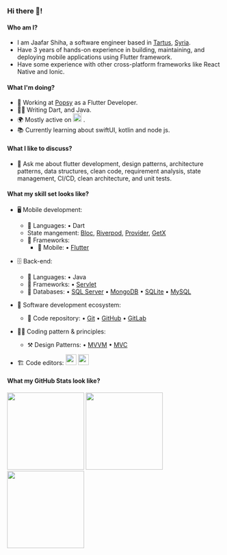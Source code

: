 ### Hi there 👋!


#### Who am I?
- I am Jaafar Shiha, a software engineer based in [Tartus](https://en.wikipedia.org/wiki/Tartus), [Syria](https://en.wikipedia.org/wiki/Syria). 
- Have 3 years of hands-on experience in building, maintaining, and deploying mobile applications using Flutter framework.
- Have some experience with other cross-platform frameworks like React Native and Ionic.

#### What I'm doing?
- 🏢 Working at [Popsy](https://www.popsy.app/) as a Flutter Developer.
- 👨‍💻 Writing Dart, and Java.
- 🌍 Mostly active on <a href="https://www.linkedin.com/in/jaafarshiha"><img src="https://cdn-icons-png.flaticon.com/512/174/174857.png" height=20></a> <!--[LinkedIn](https://www.linkedin.com/in/jaafarshiha)-->.
- 📚 Currently learning about swiftUI, kotlin and node js.

#### What I like to discuss? 
- 💬 Ask me about flutter development, design patterns, architecture patterns, data structures, clean code, requirement analysis, state management, CI/CD, clean architecture,
   and unit tests.

#### What my skill set looks like?
- 🖥 Mobile development: 
  - 📜 Languages: • Dart
  - State mangement: [Bloc](https://bloclibrary.dev/#/), [Riverpod](https://riverpod.dev/), [Provider](https://pub.dev/packages/provider), [GetX](https://pub.dev/packages/get)
  - 🔬 Frameworks:  
    - 📱 Mobile: • [Flutter](https://flutter.dev/)

- 🗄️ Back-end:
  - 📜 Languages: • Java
  - 🔭 Frameworks: • [Servlet](https://docs.oracle.com/javaee/5/tutorial/doc/bnafe.html#:~:text=A%20servlet%20is%20a%20Java,applications%20hosted%20by%20web%20servers.)
  - 💾 Databases: • [SQL Server](https://www.microsoft.com/en-us/sql-server/sql-server-2019) • [MongoDB](https://www.mongodb.com/) • [SQLite](https://www.sqlite.org/index.html) • [MySQL](https://www.mysql.com/)
 
- 🎡 Software development ecosystem:
  - 📁 Code repository: • [Git](https://git-scm.com/) • [GitHub](https://github.com/) • [GitLab](https://gitlab.com/gitlab-org)

- 🧙‍♂️ Coding pattern & principles:
  - ⚒ Design Patterns:  • [MVVM](https://en.wikipedia.org/wiki/Model%E2%80%93view%E2%80%93viewmodel) • [MVC](https://en.wikipedia.org/wiki/Model%E2%80%93view%E2%80%93controller) 
  
- 🏗️ Code editors:
<a href="https://code.visualstudio.com/"><img src="https://seeklogo.com/images/V/visual-studio-code-logo-449D71944F-seeklogo.com.png" height=25></a> <a href="https://developer.android.com/studio"><img src="https://upload.wikimedia.org/wikipedia/commons/9/95/Android_Studio_Icon_3.6.svg" height=25></a>

<!--Github Stats-->
#### What my GitHub Stats look like?
<p float="left">
<img height="180em" src="https://github-readme-stats.vercel.app/api?username=jaafarShiha22&show_icons=true" /> 
<img height="180em" src="https://github-readme-stats.vercel.app/api/top-langs/?username=jaafarShiha22&show_icons=true&layout=compact&langs_count=10"/>
<img height="180em" src="https://github-profile-trophy.vercel.app/?username=jaafarShiha22&count_private=true&show_icons=true&theme=cobalt" align="center"/>
</p>

<!--#### How to get in touch with me?
<p left="center">
<a href="https://www.linkedin.com/in/jaafarshiha">
  <img src="https://img.shields.io/badge/linkedin-%230077B5.svg?&style=for-the-badge&logo=linkedin&logoColor=white" height=25>
</a> 

<a href="mailto:jaafar.h.shiha@gmail.com">
  <img src="https://img.shields.io/badge/Gmail-D14836?style=for-the-badge&logo=gmail&logoColor=white" height=25>
</a>
</p>
-->
